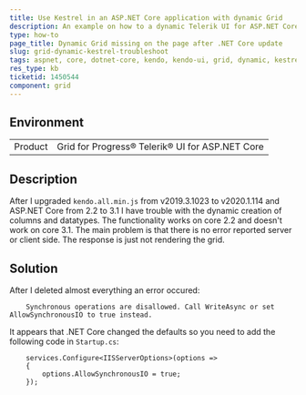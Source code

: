 ```yaml
---
title: Use Kestrel in an ASP.NET Core application with dynamic Grid
description: An example on how to a dynamic Telerik UI for ASP.NET Core Grid HtmlHelper with an aplication using Kestrel
type: how-to
page_title: Dynamic Grid missing on the page after .NET Core update
slug: grid-dynamic-kestrel-troubleshoot
tags: aspnet, core, dotnet-core, kendo, kendo-ui, grid, dynamic, kestrel, 3.1
res_type: kb
ticketid: 1450544
component: grid
---
```


## Environment

<table>
 <tr>
  <td>Product</td>
  <td>Grid for Progress® Telerik® UI for ASP.NET Core</td>
 </tr>
</table>


## Description

After I upgraded `kendo.all.min.js` from v2019.3.1023 to v2020.1.114 and ASP.NET Core from 2.2 to 3.1 I have trouble with the dynamic creation of columns and datatypes.
The functionality works on core 2.2 and doesn't work on core 3.1. The main problem is that there is no error reported server or client side. The response is just not rendering the grid.

## Solution

After I deleted almost everything an error occured:

```
    Synchronous operations are disallowed. Call WriteAsync or set AllowSynchronousIO to true instead.
```

It appears that .NET Core changed the defaults so you need to add the following code in `Startup.cs`:

```
    services.Configure<IISServerOptions>(options =>
    {
        options.AllowSynchronousIO = true;
    });
```
